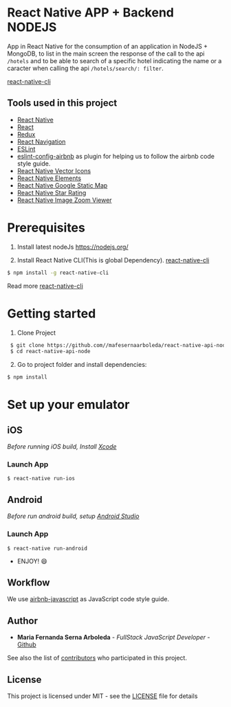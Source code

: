 # React Native APP + Backend NODEJS
App in React Native for the consumption of an application in NodeJS + MongoDB, to list in the main screen the response of the call to the api ```/hotels``` and to be able to  search of a specific hotel indicating the name or  a caracter when calling the api ```/hotels/search/: filter```.

[react-native-cli](https://facebook.github.io/react-native/docs/getting-started.html)

## Tools used in this project
* [React Native](https://facebook.github.io/react-native/)
* [React](https://facebook.github.io/react/)
* [Redux](https://redux.js.org/)
* [React Navigation](https://reactnavigation.org/)
* [ESLint](https://github.com/eslint/eslint)
* [eslint-config-airbnb](https://github.com/airbnb/javascript/tree/master/packages/eslint-config-airbnb) as plugin for helping us to follow the airbnb code style guide.
* [React Native Vector Icons](https://github.com/oblador/react-native-vector-icons)
* [React Native Elements](https://github.com/react-native-community/react-native-elements)
* [React Native Google Static Map](https://github.com/viatsko/react-google-static-map)
* [React Native Star Rating](https://github.com/djchie/react-native-star-rating)
* [React Native Image Zoom Viewer](https://github.com/ascoders/react-native-image-viewer)

# Prerequisites 
1. Install latest nodeJs https://nodejs.org/

2. Install React Native CLI(This is global Dependency). [react-native-cli](https://facebook.github.io/react-native/docs/getting-started.html)

```bash
$ npm install -g react-native-cli
```

Read more [react-native-cli](https://facebook.github.io/react-native/docs/getting-started.html)

# Getting started
1. Clone Project
```bash
 $ git clone https://github.com//mafesernaarboleda/react-native-api-node.git
 $ cd react-native-api-node
```    
2. Go to project folder and install dependencies:
 ```bash
 $ npm install
 ```
# Set up your emulator

## iOS

*Before running iOS build, Install [Xcode](https://developer.apple.com/xcode/download/)*

### Launch App

```shell
$ react-native run-ios
```

## Android

*Before run android build, setup [Android Studio](https://facebook.github.io/react-native/docs/android-setup.html)*

### Launch App

```shell
$ react-native run-android
```

- ENJOY! :smile:

## Workflow
We use [airbnb-javascript](https://github.com/airbnb/javascript/tree/master/react) as JavaScript code style guide.

## Author

* **Maria Fernanda Serna Arboleda** - *FullStack JavaScript Developer* - [Github](https://github.com/mafesernaarboleda)

See also the list of [contributors](https://github.com/mafesernaarboleda/react-native-chat-firebase/contributors) who participated in this project.

## License

This project is licensed under MIT - see the [LICENSE](LICENSE) file for details
